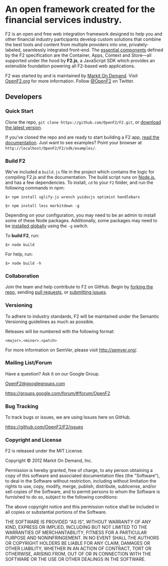 # An open framework created for the financial services industry.

F2 is an open and free web integration framework designed to help you and other financial industry participants develop custom solutions that combine the best tools and content from multiple providers into one, privately-labeled, seamlessly integrated front-end. The [essential components](http://docs.openf2.org/#framework) defined by the F2 specification are the Container, Apps, Context and Store&mdash;all supported under the hood by **F2.js**, a JavaScript SDK which provides an extensible foundation powering all F2-based web applications. 

F2 was started by and is maintained by [Markit On Demand](http://www.markitondemand.com). Visit [OpenF2.org](http://www.openf2.org) for more information. Follow [@OpenF2](http://twitter.com/OpenF2) on Twitter.

## Developers

### Quick Start

Clone the repo, `git clone https://github.com/OpenF2/F2.git`, or [download the latest version](https://github.com/OpenF2/F2/zipball/master).

If you've cloned the repo and are ready to start building a F2 app, [read the documentation](http://docs.openf2.org/developing-f2-apps.html#developing-your-f2-app). Just want to see examples? Point your browser at `http://localhost/OpenF2/F2/sdk/examples/`.

### Build F2

We've included a `build.js` file in the project which contains the logic for compiling F2.js and the documentation. The build script runs on [Node.js](http://nodejs.org/), and has a few dependencies. To install, `cd` to your `F2` folder, and run the following commands in npm:

`$> npm install uglify-js wrench yuidocjs optimist handlebars`

`$> npm install less markitdown -g`

Depending on your configuration, you may need to be an admin to install some of these Node packages. Additionally, some packages may need to be [installed globally](http://blog.nodejs.org/2011/03/23/npm-1-0-global-vs-local-installation/) using the `-g` switch.

To **build F2**, run:

`$> node build`

For help, run:

`$> node build -h`

### Collaboration 

Join the team and help contribute to F2 on GitHub. Begin by [forking the repo](https://github.com/OpenF2/F2/fork_select), sending [pull requests](https://help.github.com/articles/using-pull-requests), or [submitting issues](https://github.com/OpenF2/F2/issues).

### Versioning

To adhere to industry standards, F2 will be maintained under the Semantic Versioning guidelines as much as possible.

Releases will be numbered with the following format:

`<major>.<minor>.<patch>`

For more information on SemVer, please visit <http://semver.org/>.

### Mailing List/Forum

Have a question? Ask it on our Google Group.

<OpenF2@googlegroups.com>

<https://groups.google.com/forum/#!forum/OpenF2>

### Bug Tracking

To track bugs or issues, we are using Issues here on GitHub.

<https://github.com/OpenF2/F2/issues>

### Copyright and License

F2 is released under the MIT License.

Copyright &copy; 2012 Markit On Demand, Inc.

Permission is hereby granted, free of charge, to any person obtaining a copy of this software and associated documentation files (the "Software"), to deal in the Software without restriction, including without limitation the rights to use, copy, modify, merge, publish, distribute, sublicense, and/or sell copies of the Software, and to permit persons to whom the Software is furnished to do so, subject to the following conditions:

The above copyright notice and this permission notice shall be included in all copies or substantial portions of the Software.

THE SOFTWARE IS PROVIDED "AS IS", WITHOUT WARRANTY OF ANY KIND, EXPRESS OR IMPLIED, INCLUDING BUT NOT LIMITED TO THE WARRANTIES OF MERCHANTABILITY, FITNESS FOR A PARTICULAR PURPOSE AND NONINFRINGEMENT. IN NO EVENT SHALL THE AUTHORS OR COPYRIGHT HOLDERS BE LIABLE FOR ANY CLAIM, DAMAGES OR OTHER LIABILITY, WHETHER IN AN ACTION OF CONTRACT, TORT OR OTHERWISE, ARISING FROM, OUT OF OR IN CONNECTION WITH THE SOFTWARE OR THE USE OR OTHER DEALINGS IN THE SOFTWARE.